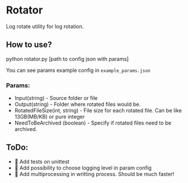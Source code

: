 # Rotator 
Log rotate utility for log rotation.

## How to use?
 python rotator.py [path to config json with params]
 
 You can see params example config in `example_params.json`
 
### Params:
- Input(string) - Source folder or file 
- Output(string) - Folder where rotated files would be.
- RotatedFileSize(int, string) - File size for each rotated file. 
  Can be like 13GB(MB/KB) or pure integer 
- NeedToBeArchived (boolean) - Specify if rotated files need to be archived.


## ToDo:
- :black_square_button: Add tests on unittest
- :black_square_button: Add possibility to choose logging level in param config 
- :black_square_button: Add multiprocessing in writting process. Should be much faster!

